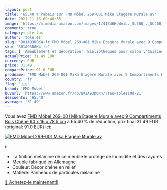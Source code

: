 ```yaml
---
layout: post
title: '65.40 % rabais sur FMD Möbel 269-001 Mika Etagère Murale av'
date: 2021-11-16 09:40:35
image: 'https://m.media-amazon.com/images/I/41Zd6HoWeiL._SL500_._SL400_.jpg'
comments: true
category: ofertas
author: 'tole.es'
slug: 'B01A93D0K4-fr FMD Möbel 269-001 Mika Etagère Murale avec 9 Compartiments...'
sku: 'B01A93D0K4-fr'
tags: [ 'Ameublement et décoration','Bibliothèques pour salon','Cuisine et Maison','Meubles','Meubles de salon','fmd möbel', ]
actualPrice: 31.49 EUR
currency: EUR
price: 31.49
comparePrice: 91.0 EUR
prodname: 'FMD Möbel 269-001 Mika Etagère Murale avec 9 Compartiments Bois Chêne 90 x 16 x 78 5 cm'
country: 'fr'
flag: '🇫🇷'
brand: 'FMD Möbel'
buyurl: 'https://www.amazon.fr/dp/B01A93D0K4/?tag=tolees0d-21'
descuento: '65.40'
average: '31.49'
---
```


Vous avez [FMD Möbel 269-001 Mika Etagère Murale avec 9 Compartiments Bois Chêne 90 x 16 x 78 5 cm](https://www.amazon.fr/dp/B01A93D0K4/?tag=tolees0d-21)  à  65.40 % de réduction, prix final  31.49 EUR (original: 91.0 EUR) ici:

[![FMD Möbel 269-001 Mika Etagère Murale av](https://m.media-amazon.com/images/I/41Zd6HoWeiL._SL500_._SL400_.jpg)](https://www.amazon.fr/dp/B01A93D0K4/?tag=tolees0d-21)

ℹ️:

- La finition mélamine de ce meuble le protège de lhumidité et des rayures
- Meuble fabriqué en Allemagne
- Couleur: Décor chêne en relief
- Matière: Panneaux de particules mélamine

[🛒 Achetez-le maintenant!!](https://www.amazon.fr/dp/B01A93D0K4/?tag=tolees0d-21)
